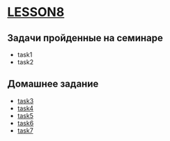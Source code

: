 # [LESSON8](https://github.com/KulSlavOn/C-seminars-lessons/tree/main/lesson8)

## Задачи пройденные на семинаре


* task1
* task2


## Домашнее задание

* [task3](https://github.com/KulSlavOn/C-seminars-lessons/tree/main/lesson8/task3)
* [task4](https://github.com/KulSlavOn/C-seminars-lessons/tree/main/lesson8/task4)
* [task5](https://github.com/KulSlavOn/C-seminars-lessons/tree/main/lesson8/task5)
* [task6](https://github.com/KulSlavOn/C-seminars-lessons/tree/main/lesson8/task6)
* [task7](https://github.com/KulSlavOn/C-seminars-lessons/tree/main/lesson8/task7)